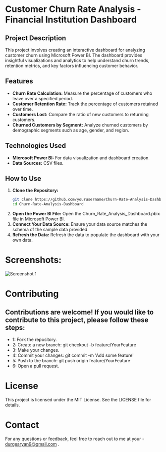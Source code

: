 # Customer Churn Rate Analysis - Financial Institution Dashboard

## Project Description
This project involves creating an interactive dashboard for analyzing customer churn using Microsoft Power BI. The dashboard provides insightful visualizations and analytics to help understand churn trends, retention metrics, and key factors influencing customer behavior.

## Features
- **Churn Rate Calculation:** Measure the percentage of customers who leave over a specified period.
- **Customer Retention Rate:** Track the percentage of customers retained over time.
- **Customers Lost:** Compare the ratio of new customers to returning customers.
- **Churned Customers by Segment:** Analyze churned customers by demographic segments such as age, gender, and region.

## Technologies Used
- **Microsoft Power BI:** For data visualization and dashboard creation.
- **Data Sources:** CSV files.

## How to Use
1. **Clone the Repository:**
   ```bash
   git clone https://github.com/yourusername/Churn-Rate-Analysis-Dashboard.git
   cd Churn-Rate-Analysis-Dashboard
2. **Open the Power BI File:**
    Open the Churn_Rate_Analysis_Dashboard.pbix file in Microsoft Power BI.
3. **Connect Your Data Source:**
    Ensure your data source matches the schema of the sample data provided.
4. **Refresh the Data:**
    Refresh the data to populate the dashboard with your own data.

# Screenshots:

![Screenshot 1](https://github.com/AryanDurge/Churn_Rate_Analysis_Dashboard/blob/main/Screenshot%202024-07-19%20222729.png?raw=true)

# Contributing
  ## Contributions are welcome! If you would like to contribute to this project, please follow these steps:
  - 1: Fork the repository.
  - 2: Create a new branch:
       git checkout -b feature/YourFeature
  - 3: Make your changes.
  - 4: Commit your changes:
       git commit -m 'Add some feature'
  - 5: Push to the branch:
       git push origin feature/YourFeature
  - 6: Open a pull request.
# License
  This project is licensed under the MIT License. See the LICENSE file for details.

# Contact 
  For any questions or feedback, feel free to reach out to me at your - durgearyan9@gmail.com .
